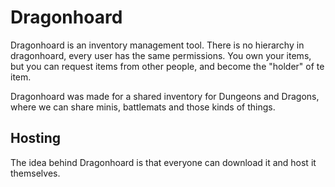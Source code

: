 # Dragonhoard

Dragonhoard is an inventory management tool. There is no hierarchy in dragonhoard, every user has the same permissions. You own your items, but you can request items from other people, and become the "holder" of te item. 

Dragonhoard was made for a shared inventory for Dungeons and Dragons, where we can share minis, battlemats and those kinds of things.

## Hosting
The idea behind Dragonhoard is that everyone can download it and host it themselves. 
